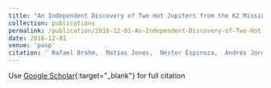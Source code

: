 ```yaml
---
title: "An Independent Discovery of Two Hot Jupiters from the K2 Mission"
collection: publications
permalink: /publication/2016-12-01-An-Independent-Discovery-of-Two-Hot-Jupiters-from-the-K2-Mission
date: 2016-12-01
venue: 'pasp'
citation: ' Rafael Brahm,  Matías Jones,  Néstor Espinoza,  Andrés Jordán,  Markus Rabus,  Felipe Rojas,  James Jenkins,  Cristián Cortés,  Holger Drass,  Blake Pantoja,  Maritza Soto,  Maja Vučković, &quot;An Independent Discovery of Two Hot Jupiters from the K2 Mission.&quot; pasp, 2016.'
---
```

Use [Google Scholar](https://scholar.google.com/scholar?q=An+Independent+Discovery+of+Two+Hot+Jupiters+from+the+K2+Mission){:target="_blank"} for full citation